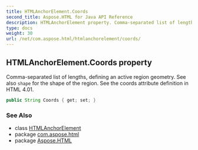```yaml
---
title: HTMLAnchorElement.Coords
second_title: Aspose.HTML for Java API Reference
description: HTMLAnchorElement property. Comma-separated list of lengths defining an active region geometry. See also shape for the shape of the region. See the coords attribute definition in HTML 4.01
type: docs
weight: 30
url: /net/com.aspose.html/htmlanchorelement/coords/
---
```

## HTMLAnchorElement.Coords property

Comma-separated list of lengths, defining an active region geometry. See also `shape` for the shape of the region. See the coords attribute definition in HTML 4.01.

```java
public String Coords { get; set; }
```

### See Also

* class [HTMLAnchorElement](../)
* package [com.aspose.html](../../htmlanchorelement/)
* package [Aspose.HTML](../../../)
